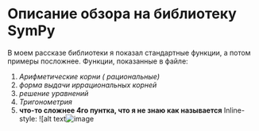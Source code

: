 # Описание обзора на библиотеку SymPy
В моем рассказе библиотеки я показал стандартные функции, а потом примеры посложнее. Функции, показанные в файле:
1. *Арифметические корни ( рациональные)*
2. *форма выдачи иррациональных корней*
3. *решение уравнений*
4. *Тригонометрия*
5. **что-то сложнее 4го пунтка, что я не знаю как называется**
Inline-style: 
![alt text![image](https://github.com/user-attachments/assets/e10a4a1a-d602-4fd7-aa5c-807ca3ec6448)
